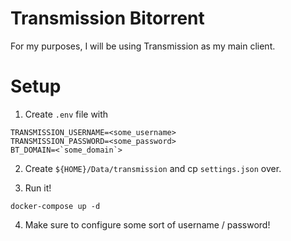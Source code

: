 # Transmission Bitorrent

For my purposes, I will be using Transmission as my main client.

# Setup
1. Create `.env` file with
```
TRANSMISSION_USERNAME=<some_username>
TRANSMISSION_PASSWORD=<some_password>
BT_DOMAIN=<`some_domain`>
```

2. Create `${HOME}/Data/transmission` and cp `settings.json` over.

3. Run it!
```
docker-compose up -d
```

4. Make sure to configure some sort of username / password!
